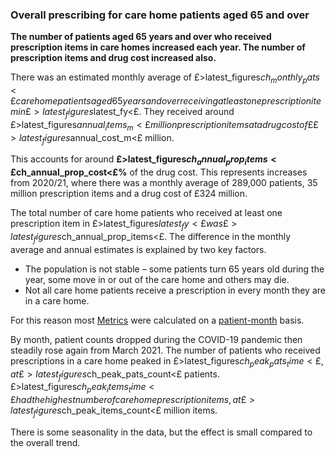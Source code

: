 ### Overall prescribing for care home patients aged 65 and over

__The number of patients aged 65 years and over who received prescription items in care homes increased each year. The number of prescription items and drug cost increased also.__

There was an estimated monthly average of £>latest_figures$ch_monthly_pats<£ care home patients aged 65 years and over receiving at least one prescription item in £>latest_figures$latest_fy<£. They received around £>latest_figures$annual_items_m<£ million prescription items at a drug cost of ££>latest_figures$annual_cost_m<£ million.

This accounts for around __£>latest_figures$ch_annual_prop_items<£%__ of all items prescribed to patients aged 65 years and over and around __£>latest_figures$ch_annual_prop_cost<£%__ of the drug cost. This represents increases from 2020/21, where there was a monthly average of 289,000 patients, 35 million prescription items and a drug cost of £324 million.

The total number of care home patients who received at least one prescription item in £>latest_figures$latest_fy<£ was £>latest_figures$ch_annual_prop_items<£. The difference in the monthly average and annual estimates is explained by two key factors.

- The population is not stable – some patients turn 65 years old during the year, some move in or out of the care home and others may die.
- Not all care home patients receive a prescription in every month they are in a care home.

For this reason most [Metrics](http://127.0.0.1/Metrics?prescribing-metrics) were calculated on a [patient-month](http://127.0.0.1/Metrics?prescribing-per-patient-month-ppm) basis.

By month, patient counts dropped during the COVID-19 pandemic then steadily rose again from March 2021. The number of patients who received prescriptions in a care home peaked in £>latest_figures$ch_peak_pats_time<£, at £>latest_figures$ch_peak_pats_count<£ patients. £>latest_figures$ch_peak_items_time<£ had the highest number of care home prescription items, at £>latest_figures$ch_peak_items_count<£ million items. 

There is some seasonality in the data, but the effect is small compared to the overall trend.
